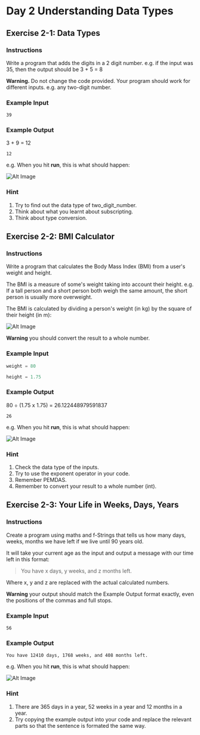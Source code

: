 # Day 2 Understanding Data Types

## Exercise 2-1: Data Types

### Instructions

Write a program that adds the digits in a 2 digit number. e.g. if the input was 35, then the output should be 3 + 5 = 8

**Warning.** Do not change the code provided. Your program should work for different inputs. e.g. any two-digit number.

### Example Input

    39

### Example Output

3 + 9 = 12

    12

e.g. When you hit **run**, this is what should happen:  

![Alt Image](https://cdn.fs.teachablecdn.com/iyJTPDDRRJCB1gmdVQMS)

### Hint

1. Try to find out the data type of two_digit_number.
2. Think about what you learnt about subscripting.
3. Think about type conversion.

## Exercise 2-2: BMI Calculator

### Instructions

Write a program that calculates the Body Mass Index (BMI) from a user's weight and height.

The BMI is a measure of some's weight taking into account their height. e.g. If a tall person and a short person both weigh the same amount, the short person is usually more overweight.

The BMI is calculated by dividing a person's weight (in kg) by the square of their height (in m):

![Alt Image](https://cdn.fs.teachablecdn.com/jKHjnLrNQjqzdz3MTMyv)

**Warning** you should convert the result to a whole number.

### Example Input

```python
weight = 80
```

```python
height = 1.75
```

### Example Output

80 ÷ (1.75 x 1.75) =  26.122448979591837

    26

e.g. When you hit **run**, this is what should happen:  

![Alt Image](https://cdn.fs.teachablecdn.com/wmjVjddeSmGj0QVtOUrE)

### Hint

1. Check the data type of the inputs.
2. Try to use the exponent operator in your code.
3. Remember PEMDAS.
4. Remember to convert your result to a whole number (int).

## Exercise 2-3: Your Life in Weeks, Days, Years

### Instructions

Create a program using maths and f-Strings that tells us how many days, weeks, months we have left if we live until 90 years old.

It will take your current age as the input and output a message with our time left in this format:

> You have x days, y weeks, and z months left.

Where x, y and z are replaced with the actual calculated numbers.

**Warning** your output should match the Example Output format exactly, even the positions of the commas and full stops.

### Example Input

    56

### Example Output

    You have 12410 days, 1768 weeks, and 408 months left.

e.g. When you hit **run**, this is what should happen:  

![Alt Image](https://cdn.fs.teachablecdn.com/RjqBViZQpyVTv7XY6cfA)

### Hint

1. There are 365 days in a year, 52 weeks in a year and 12 months in a year.
2. Try copying the example output into your code and replace the relevant parts so that the sentence is formated the same way.
